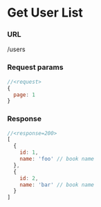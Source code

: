 # Get User List


### URL

/users

### Request params

```js
//<request>
{
  page: 1
}
```

### Response

```javascript
//<response=200>
[
  {
    id: 1,
    name: 'foo' // book name
  },
  {
    id: 2,
    name: 'bar' // book name
  }
]
```
